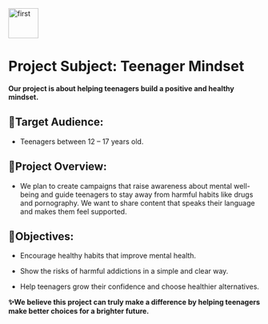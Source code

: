 <img width="60" height="60" alt="first" src="https://github.com/user-attachments/assets/efc093c2-5e18-455a-b8ed-96f64f35a02b" />

# Project Subject: Teenager Mindset

**Our project is about helping teenagers build a positive and healthy mindset.**

## 🎯Target Audience:
- Teenagers between 12 – 17 years old.

## 📌Project Overview:
- We plan to create campaigns that raise awareness about mental well-being and guide teenagers to stay away from harmful habits like drugs and pornography. We want to share content that speaks their language and makes them feel supported.

## 🌱Objectives:
- Encourage healthy habits that improve mental health.

- Show the risks of harmful addictions in a simple and clear way.

- Help teenagers grow their confidence and choose healthier alternatives.
 
**✨We believe this project can truly make a difference by helping teenagers make better choices for a brighter future.**
